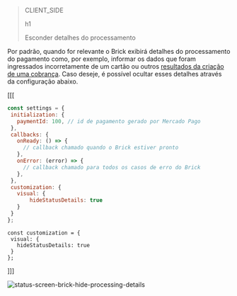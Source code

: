 > CLIENT_SIDE
>
> h1
>
> Esconder detalhes do processamento

Por padrão, quando for relevante o Brick exibirá detalhes do processamento do pagamento como, por exemplo, informar os dados que foram ingressados incorretamente de um cartão ou outros [resultados da criação de uma cobrança](/developers/pt/docs/checkout-api/response-handling/collection-results). Caso deseje, é possível ocultar esses detalhes através da configuração abaixo.

[[[
```Javascript
const settings = {
 initialization: {
   paymentId: 100, // id de pagamento gerado por Mercado Pago
 },
 callbacks: {
   onReady: () => {
     // callback chamado quando o Brick estiver pronto
   },
   onError: (error) => {
     // callback chamado para todos os casos de erro do Brick
   },
 },
 customization: {
   visual: {
       hideStatusDetails: true
   }
 }
};
```
```react-jsx
const customization = {
 visual: {
   hideStatusDetails: true
 }
};
```
]]]

![status-screen-brick-hide-processing-details](checkout-bricks/status-screen-brick-hide-processing-details-pt.jpg)